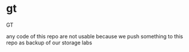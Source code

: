 # gt
GT 

any code of this repo are not usable because we push something to this repo as backup of our storage labs
